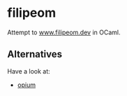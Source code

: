 # filipeom

Attempt to www.filipeom.dev in OCaml.

## Alternatives

Have a look at:

- [opium](https://github.com/rgrinberg/opium)
